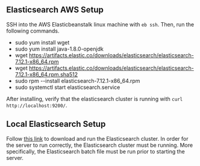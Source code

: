 ## Elasticsearch AWS Setup
SSH into the AWS Elasticbeanstalk linux machine with `eb ssh`. Then, run the following commands.
 - sudo yum install wget
 - sudo yum install java-1.8.0-openjdk
 - wget https://artifacts.elastic.co/downloads/elasticsearch/elasticsearch-7.12.1-x86_64.rpm
 - wget https://artifacts.elastic.co/downloads/elasticsearch/elasticsearch-7.12.1-x86_64.rpm.sha512
 - sudo rpm --install elasticsearch-7.12.1-x86_64.rpm
 - sudo systemctl start elasticsearch.service

After installing, verify that the elasticsearch cluster is running with `curl http://localhost:9200/`.


## Local Elasticsearch Setup
Follow [this link](https://www.elastic.co/downloads/elasticsearch) to download and run the Elasticsearch cluster. In order for the server to run correctly, the Elasticsearch cluster must be running. More specifically, the Elasticsearch batch file must be run prior to starting the server.